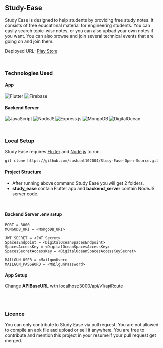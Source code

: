 ## Study-Ease

Study Ease is designed to help students by providing free study notes. It consists of free educational material for engineering students. You can easily search topic-wise notes, or you can also upload your own notes if you want. You can also browse and join several technical events that are going on and join them.

Deployed URL: [Play Store](https://play.google.com/store/apps/details?id=com.sushant.studyease)

<br>

### Technologies Used
#### App
![Flutter](https://img.shields.io/badge/Flutter-%2302569B.svg?style=for-the-badge&logo=Flutter&logoColor=white) ![Firebase](https://img.shields.io/badge/Firebase-039BE5?style=for-the-badge&logo=Firebase&logoColor=white)

#### Backend Server

![JavaScript](https://img.shields.io/badge/javascript-%23323330.svg?style=for-the-badge&logo=javascript&logoColor=%23F7DF1E) ![NodeJS](https://img.shields.io/badge/node.js-6DA55F?style=for-the-badge&logo=node.js&logoColor=white) ![Express.js](https://img.shields.io/badge/express.js-%23404d59.svg?style=for-the-badge&logo=express&logoColor=%2361DAFB) ![MongoDB](https://img.shields.io/badge/MongoDB-%234ea94b.svg?style=for-the-badge&logo=mongodb&logoColor=white) ![DigitalOcean](https://img.shields.io/badge/DigitalOcean-%230167ff.svg?style=for-the-badge&logo=digitalOcean&logoColor=white)

<br>

### Local Setup

Study Ease requires [Flutter](https://flutter.dev/) and [Node.js](https://nodejs.org/) to run.

```
git clone https://github.com/sushant102004/Study-Ease-Open-Source.git
```

#### Project Structure
 - After running above command Study Ease you will get 2 folders. 
 - <b>study_ease</b> contain Flutter app and <b>backend_server</b> contain NodeJS server code.

<br>

#### Backend Server .env setup

```
PORT = 3000
MONGODB_URI = <MongoDB_URI>

JWT_SECRET = <JWT_Secret>
SpacesEndpoint = <DigitalOceanSpacesEndpoint>
SpacesAccessKey = <DigitalOceanSpacesAccessKey>
SpacesSecretAccessKey = <DigitalOceanSpacesAccessKeySecret>

MAILGUN_USER = <MailgunUser>
MAILGUN_PASSWORD = <MailgunPassword>
```

#### App Setup

Change <b>APIBaseURL</b> with localhost:3000/api/v1/apiRoute

<br></br>
### Licence

You can only contribute to Study Ease via pull request. You are not allowed to compile an apk file and upload or sell it anywhere. You are free to contribute and mention this project in your resume if your pull request get merged.
